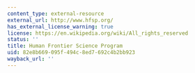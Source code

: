 ```yaml
---
content_type: external-resource
external_url: http://www.hfsp.org/
has_external_license_warning: true
license: https://en.wikipedia.org/wiki/All_rights_reserved
status: ''
title: Human Frontier Science Program
uid: 82e8b669-095f-494c-8ed7-692c4b2bb923
wayback_url: ''
---
```

